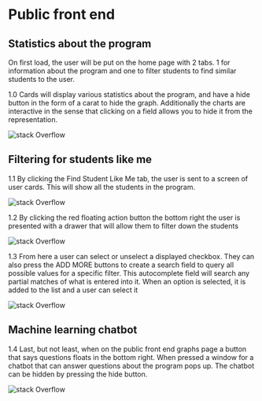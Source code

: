# Public front end

## Statistics about the program

On first load, the user will be put on the home page with 2 tabs. 1 for information about the program and one to filter students to find similar students to the user.

1.0 Cards will display various statistics about the program, and have a hide button in the form of a carat to hide the graph. Additionally the charts are interactive in the sense that clicking on a field allows you to hide it from the representation.

![stack Overflow](https://github.com/aeppacher/align-front-end-public/blob/master/src/images/Capture.PNG)

## Filtering for students like me
1.1 By clicking the Find Student Like Me tab, the user is sent to a screen of user cards. This will show all the students in the program.

![stack Overflow](https://github.com/aeppacher/align-front-end-public/blob/master/src/images/Capture2.PNG)

1.2 By clicking the red floating action button the bottom right the user is presented with a drawer that will allow them to filter down the students

![stack Overflow](https://github.com/aeppacher/align-front-end-public/blob/master/src/images/Capture4.PNG)

1.3 From here a user can select or unselect a displayed checkbox. They can also press the ADD MORE buttons to create a search field to query all possible values for a specific filter. This autocomplete field will search any partial matches of what is entered into it. When an option is selected, it is added to the list and a user can select it

![stack Overflow](https://github.com/aeppacher/align-front-end-public/blob/master/src/images/Capture5.PNG)

## Machine learning chatbot

1.4 Last, but not least, when on the public front end graphs page a button that says questions floats in the bottom right. When pressed a window for a chatbot that can answer questions about the program pops up. The chatbot can be hidden by pressing the hide button.

![stack Overflow](https://github.com/aeppacher/align-front-end-public/blob/master/src/images/Capture7.PNG)
